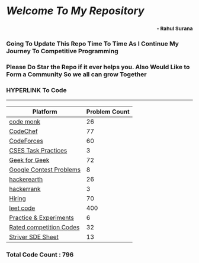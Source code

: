 # *Welcome To My Repository*
### <div style='text-align:right'><sub> - Rahul Surana</sub></div>
### Going To Update This Repo Time To Time As I Continue My Journey To Competitive Programming
### Please Do Star the Repo if it ever helps you. Also Would Like to Form a Community So we all can grow Together
### HYPERLINK To Code
***
| Platform  |  Problem Count |
| --------  |  ------------- |
|    [ code monk ](./code%20monk)     |      26    |
|    [ CodeChef ](./CodeChef)     |      77    |
|    [ CodeForces ](./CodeForces)     |      60    |
|    [ CSES Task Practices ](./CSES%20Task%20Practices)     |      3    |
|    [ Geek for Geek ](./Geek%20for%20Geek)     |      72    |
|    [ Google Contest Problems ](./Google%20Contest%20Problems)     |      8    |
|    [ hackerearth ](./hackerearth)     |      26    |
|    [ hackerrank ](./hackerrank)     |      3    |
|    [ Hiring ](./Hiring)     |      70    |
|    [ leet code ](./leet%20code)     |      400    |
|    [ Practice & Experiments ](./Practice%20&%20Experiments)     |      6    |
|    [ Rated competition Codes ](./Rated%20competition%20Codes)     |      32    |
|    [ Striver SDE Sheet ](./Striver%20SDE%20Sheet)     |      13    |

### Total Code Count : 796